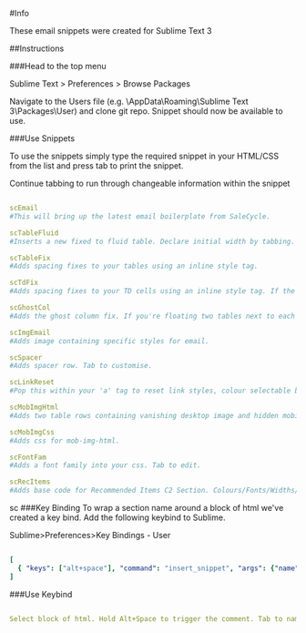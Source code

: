 #Info

These email snippets were created for Sublime Text 3

##Instructions

###Head to the top menu

Sublime Text > Preferences > Browse Packages

 Navigate to the Users file (e.g. \AppData\Roaming\Sublime Text 3\Packages\User) and clone git repo. Snippet should now be available to use.


###Use Snippets

To use the snippets simply type the required snippet in your HTML/CSS from the list and press tab to print the snippet.

Continue tabbing to run through changeable information within the snippet

```yaml

scEmail
#This will bring up the latest email boilerplate from SaleCycle.

scTableFluid
#Inserts a new fixed to fluid table. Declare initial width by tabbing.

scTableFix
#Adds spacing fixes to your tables using an inline style tag.

scTdFix
#Adds spacing fixes to your TD cells using an inline style tag. If the cell contains text, do not apply this fix.

scGhostCol
#Adds the ghost column fix. If you're floating two tables next to each other this will ensure they are put into fixed cells for Outlook.

scImgEmail
#Adds image containing specific styles for email.

scSpacer
#Adds spacer row. Tab to customise.

scLinkReset
#Pop this within your 'a' tag to reset link styles, colour selectable by tabbing.

scMobImgHtml
#Adds two table rows containing vanishing desktop image and hidden mobile image. Tab to edit.

scMobImgCss
#Adds css for mob-img-html.

scFontFam
#Adds a font family into your css. Tab to edit.

scRecItems
#Adds base code for Recommended Items C2 Section. Colours/Fonts/Widths/Heights will need to be adjusted to your design.

```
sc
###Key Binding
To wrap a section name around a block of html we've created a key bind. Add the following keybind to Sublime.

Sublime>Preferences>Key Bindings - User

```yaml 

[
  { "keys": ["alt+space"], "command": "insert_snippet", "args": {"name": "Packages/User/email-snippets/commentWrap.sublime-snippet" }}
]


```

###Use Keybind

```yaml

Select block of html. Hold Alt+Space to trigger the comment. Tab to name section wrap, this will add a name to the start of the comment and the end of the comment

```







